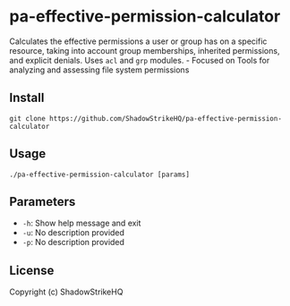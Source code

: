 # pa-effective-permission-calculator
Calculates the effective permissions a user or group has on a specific resource, taking into account group memberships, inherited permissions, and explicit denials. Uses `acl` and `grp` modules. - Focused on Tools for analyzing and assessing file system permissions

## Install
`git clone https://github.com/ShadowStrikeHQ/pa-effective-permission-calculator`

## Usage
`./pa-effective-permission-calculator [params]`

## Parameters
- `-h`: Show help message and exit
- `-u`: No description provided
- `-p`: No description provided

## License
Copyright (c) ShadowStrikeHQ
